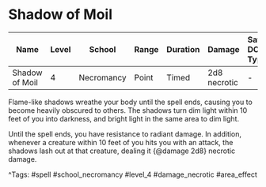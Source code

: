 # Shadow of Moil

| Name | Level | School | Range | Duration | Damage | Save DC & Type |
|------|-------|--------|-------|----------|--------|----------------|
| Shadow of Moil | 4 | Necromancy | Point | Timed | 2d8 necrotic | - |

Flame-like shadows wreathe your body until the spell ends, causing you to become heavily obscured to others. The shadows turn dim light within 10 feet of you into darkness, and bright light in the same area to dim light.

Until the spell ends, you have resistance to radiant damage. In addition, whenever a creature within 10 feet of you hits you with an attack, the shadows lash out at that creature, dealing it {@damage 2d8} necrotic damage.

^Tags: #spell #school_necromancy #level_4 #damage_necrotic #area_effect